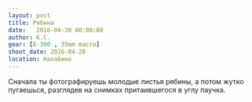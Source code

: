 ```yaml
---
layout: post
title: Рябина
date:   2016-04-30 00:00:00
author: К.С.
gear: [E-300 , 35mm macro]
shoot_date: 2016-04-28
location: Нахабино
---
```


Сначала ты фотографируешь молодые листья рябины, а потом жутко пугаешься, разглядев на снимках притаившегося в углу паучка.
